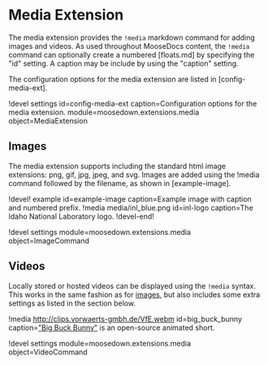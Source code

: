 # Media Extension

The media extension provides the `!media` markdown command for adding images and videos.
As used throughout MooseDocs content, the `!media` command can optionally create a numbered
[floats.md] by specifying the "id" setting. A caption may be include by using the "caption"
setting.

The configuration options for the media extension are listed in [config-media-ext].

!devel settings id=config-media-ext
                caption=Configuration options for the media extension.
                module=moosedown.extensions.media
                object=MediaExtension

## Images

The media extension supports including the standard html image extensions: png, gif, jpg, jpeg,
and svg. Images are added using the !media command followed by the filename, as shown in
[example-image].

!devel! example id=example-image caption=Example image with caption and numbered prefix.
!media media/inl_blue.png
       id=inl-logo
       caption=The Idaho National Laboratory logo.
!devel-end!

!devel settings module=moosedown.extensions.media object=ImageCommand


## Videos

Locally stored or hosted videos can be displayed using the `!media` syntax. This works in the same
fashion as for [images](#images), but also includes some extra settings as listed in the section
below.

!media http://clips.vorwaerts-gmbh.de/VfE.webm
       id=big_buck_bunny
       caption=["Big Buck Bunny"](https://en.wikipedia.org/wiki/Big_Buck_Bunny) is an open-source animated short.

!devel settings module=moosedown.extensions.media object=VideoCommand
